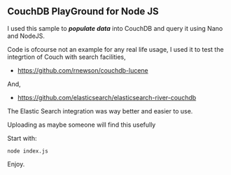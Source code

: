 ## CouchDB PlayGround for Node JS

I used this sample to ***populate data*** into CouchDB and query it using Nano and NodeJS.

Code is ofcourse not an example for any real life usage, I used it to test the integrtion of Couch with search facilities,

* https://github.com/rnewson/couchdb-lucene

And, 

* https://github.com/elasticsearch/elasticsearch-river-couchdb

The Elastic Search integration was way better and easier to use.

Uploading as maybe someone will find this usefully


Start with:
 
````
node index.js
````

Enjoy.